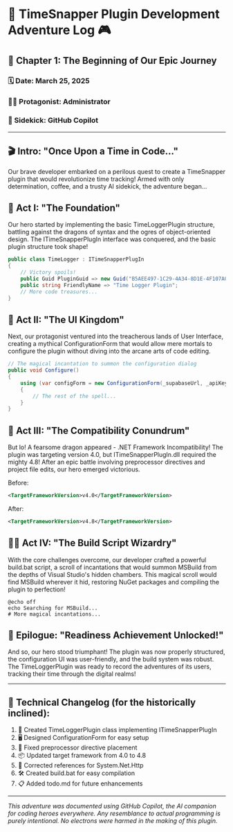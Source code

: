 # 🚀 TimeSnapper Plugin Development Adventure Log 🎮

## 🌟 Chapter 1: The Beginning of Our Epic Journey

### 🗓️ Date: March 25, 2025
### 🧙‍♂️ Protagonist: Administrator
### 🤖 Sidekick: GitHub Copilot

---

## 🎬 Intro: "Once Upon a Time in Code..."

Our brave developer embarked on a perilous quest to create a TimeSnapper plugin that would revolutionize time tracking! Armed with only determination, coffee, and a trusty AI sidekick, the adventure began...

## 🔧 Act I: "The Foundation"

Our hero started by implementing the basic TimeLoggerPlugin structure, battling against the dragons of syntax and the ogres of object-oriented design. The ITimeSnapperPlugIn interface was conquered, and the basic plugin structure took shape!

```csharp
public class TimeLogger : ITimeSnapperPlugIn
{
    // Victory spoils!
    public Guid PluginGuid => new Guid("B5AEE497-1C29-4A34-8D1E-4F107A0B5C5D");
    public string FriendlyName => "Time Logger Plugin";
    // More code treasures...
}
```

## 🏰 Act II: "The UI Kingdom"

Next, our protagonist ventured into the treacherous lands of User Interface, creating a mythical ConfigurationForm that would allow mere mortals to configure the plugin without diving into the arcane arts of code editing.

```csharp
// The magical incantation to summon the configuration dialog
public void Configure()
{
    using (var configForm = new ConfigurationForm(_supabaseUrl, _apiKey))
    {
        // The rest of the spell...
    }
}
```

## 🐉 Act III: "The Compatibility Conundrum"

But lo! A fearsome dragon appeared - .NET Framework Incompatibility! The plugin was targeting version 4.0, but ITimeSnapperPlugIn.dll required the mighty 4.8! After an epic battle involving preprocessor directives and project file edits, our hero emerged victorious.

Before:
```xml
<TargetFrameworkVersion>v4.0</TargetFrameworkVersion>
```

After:
```xml
<TargetFrameworkVersion>v4.8</TargetFrameworkVersion>
```

## 🧙‍♂️ Act IV: "The Build Script Wizardry"

With the core challenges overcome, our developer crafted a powerful build.bat script, a scroll of incantations that would summon MSBuild from the depths of Visual Studio's hidden chambers. This magical scroll would find MSBuild wherever it hid, restoring NuGet packages and compiling the plugin to perfection!

```batch
@echo off
echo Searching for MSBuild...
# More magical incantations...
```

## 🎉 Epilogue: "Readiness Achievement Unlocked!"

And so, our hero stood triumphant! The plugin was now properly structured, the configuration UI was user-friendly, and the build system was robust. The TimeLoggerPlugin was ready to record the adventures of its users, tracking their time through the digital realms!

---

## 📝 Technical Changelog (for the historically inclined):

1. 🔄 Created TimeLoggerPlugin class implementing ITimeSnapperPlugIn
2. 🖥️ Designed ConfigurationForm for easy setup
3. 🔧 Fixed preprocessor directive placement
4. 📦 Updated target framework from 4.0 to 4.8
5. 🔗 Corrected references for System.Net.Http
6. 🛠️ Created build.bat for easy compilation
7. 📋 Added todo.md for future enhancements

---

*This adventure was documented using GitHub Copilot, the AI companion for coding heroes everywhere. Any resemblance to actual programming is purely intentional. No electrons were harmed in the making of this plugin.*